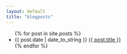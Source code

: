 ```yaml
---
layout: default
title: "blogposts"
---
```


<ul class="list">
{% for post in site.posts %}
  <li>
    <span>{{ post.date | date_to_string }}</span>
    <a href="{{ post.url }}">{{ post.title }}</a>
  </li>
{% endfor %}
</ul>
